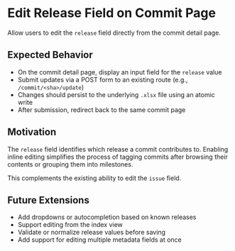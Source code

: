 # Edit Release Field on Commit Page

Allow users to edit the `release` field directly from the commit detail page.

## Expected Behavior

- On the commit detail page, display an input field for the `release` value
- Submit updates via a POST form to an existing route (e.g., `/commit/<sha>/update`)
- Changes should persist to the underlying `.xlsx` file using an atomic write
- After submission, redirect back to the same commit page

## Motivation

The `release` field identifies which release a commit contributes to.
Enabling inline editing simplifies the process of tagging commits after
browsing their contents or grouping them into milestones.

This complements the existing ability to edit the `issue` field.

## Future Extensions

- Add dropdowns or autocompletion based on known releases
- Support editing from the index view
- Validate or normalize release values before saving
- Add support for editing multiple metadata fields at once
